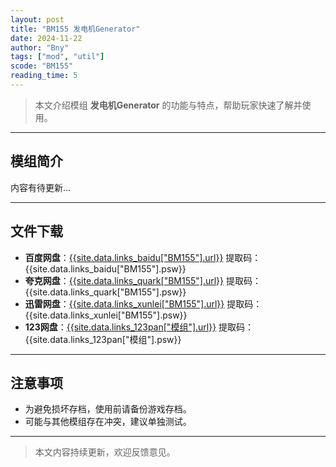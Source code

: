 ```yaml
---
layout: post
title: "BM155 发电机Generator"
date: 2024-11-22
author: "Bny"
tags: ["mod", "util"]
scode: "BM155"
reading_time: 5
---
```


> 本文介绍模组 **发电机Generator** 的功能与特点，帮助玩家快速了解并使用。

---

## 模组简介

内容有待更新...

---

## 文件下载
- **百度网盘**：[{{site.data.links_baidu["BM155"].url}}]({{site.data.links_baidu["BM155"].url}}) 提取码：{{site.data.links_baidu["BM155"].psw}}
- **夸克网盘**：[{{site.data.links_quark["BM155"].url}}]({{site.data.links_quark["BM155"].url}}) 提取码：{{site.data.links_quark["BM155"].psw}}
- **迅雷网盘**：[{{site.data.links_xunlei["BM155"].url}}]({{site.data.links_xunlei["BM155"].url}}) 提取码：{{site.data.links_xunlei["BM155"].psw}}
- **123网盘**：[{{site.data.links_123pan["模组"].url}}]({{site.data.links_123pan["模组"].url}}) 提取码：{{site.data.links_123pan["模组"].psw}}

---

## 注意事项
- 为避免损坏存档，使用前请备份游戏存档。
- 可能与其他模组存在冲突，建议单独测试。

---

> 本文内容持续更新，欢迎反馈意见。
